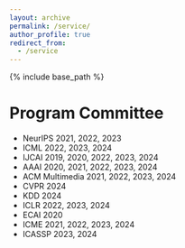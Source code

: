 ```yaml
---
layout: archive
permalink: /service/
author_profile: true
redirect_from:
  - /service
---
```

<!-- Google tag (gtag.js) -->
<script async src="https://www.googletagmanager.com/gtag/js?id=G-T0S164QJL9"></script>
<script>
  window.dataLayer = window.dataLayer || [];
  function gtag(){dataLayer.push(arguments);}
  gtag('js', new Date());

  gtag('config', 'G-T0S164QJL9');
</script>
{% include base_path %}

Program Committee
======
* NeurIPS 2021, 2022, 2023
* ICML 2022, 2023, 2024
* IJCAI 2019, 2020, 2022, 2023, 2024
* AAAI 2020, 2021, 2022, 2023, 2024
* ACM Multimedia 2021, 2022, 2023, 2024
* CVPR 2024
* KDD 2024
* ICLR 2022, 2023, 2024
* ECAI 2020
* ICME 2021, 2022, 2023, 2024
* ICASSP 2023, 2024
